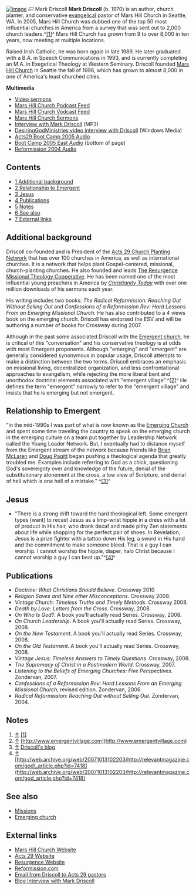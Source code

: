 [![image](images/thumb/c/c3/Driscoll.jpg/180px-Driscoll.jpg)](http://www.theopedia.com/File:Driscoll.jpg)
[![image](data:image/png;base64,iVBORw0KGgoAAAANSUhEUgAAAA8AAAALCAAAAACFLIiAAAAAAnRSTlMA/1uRIrUAAABPSURBVAjXY/j///+5vXDwjAHIr26ZAgXZe8H8a/+hoIcw/9nevdVL9+79DuPvzQYZFPUezu8BMZLXgkExnD8HAu6hqv//n+HZVjD4DuUDAKlChD3fj6aPAAAAAElFTkSuQmCC)](http://www.theopedia.com/File:Driscoll.jpg "Enlarge")
Mark Driscoll
**Mark Driscoll** (b. 1970) is an author, church planter, and
conservative [evangelical](Evangelical "Evangelical") pastor of
Mars Hill Church in Seattle, WA. In 2005, Mars Hill Church was
dubbed one of the top 50 most influential churches in America from
a survey that was sent out to 2,000 church leaders.^[[1]](#note-0)^
Mars Hill Church has grown from 9 to over 8,000 in ten years, now
meeting at multiple locations.

Raised Irish Catholic, he was born *again* in late 1989. He later
graduated with a B.A. in Speech Communications in 1993, and is
currently completing an M.A. in Exegetical Theology at Western
Seminary. Driscoll founded
[Mars Hill Church](http://www.MarsHillChurch.org) in Seattle the
fall of 1996, which has grown to almost 8,000 in one of America's
least churched cities.



**Multimedia**

-   [Video sermons](http://video.google.com/videosearch?q=mark+driscoll)
-   [Mars Hill Church Podcast Feed](http://feeds.marshillchurch.org/feed/featuredaudio/rss.xml/)
-   [Mars Hill Church Vodcast Feed](http://feeds.marshillchurch.org/feed/mhvodcast/rss.xml/)
-   [Mars Hill Church Sermons](http://lite.marshillchurch.org/site/downloads/sermons/christ_on_the_cross/)
-   [Interview with Mark Driscoll](http://homepage.mac.com/cawley/filechute/Driscoll%20Live%20From%20Seattle.mp3)
    (MP3)
-   [DesiringGodMinistries video interview with Driscoll](http://www.desiringgod.org/media/video/2006_National/national2006_driscoll_interview1.mov)
    (Windows Media)
-   [Acts29 Boot Camp 2005 Audio](http://www.acts29network.org/media/audio/bootcamp2005/feb2005.htm)
-   [Boot Camp 2005 East Audio](http://www.newlifenet.net/listen.html)
    (bottom of page)
-   [Reformission 2004 Audio](http://www.reformission.com/audio.htm)

## Contents

-   [1 Additional background](#Additional_background)
-   [2 Relationship to Emergent](#Relationship_to_Emergent)
-   [3 Jesus](#Jesus)
-   [4 Publications](#Publications)
-   [5 Notes](#Notes)
-   [6 See also](#See_also)
-   [7 External links](#External_links)

## Additional background

Driscoll co-founded and is President of the
[Acts 29 Church Planting Network](http://www.Acts29Network.org)
that has over 100 churches in America, as well as international
churches. It is a network that helps plant Gospel-centered,
missional, church-planting churches. He also founded and leads
[The Resurgence Missional Theology Cooperative](http://www.theresurgence.com).
He has been named one of the most influential young preachers in
America by
*[Christianity Today](Christianity_Today "Christianity Today")*
with over one million downloads of his sermons each year.

His writing includes two books:
*The Radical Reformission: Reaching Out Without Selling Out* and
*Confessions of a Reformission Rev: Hard Lessons From an Emerging Missional Church*.
He has also contributed to a 4 views book on the emerging church.
Driscoll has endorsed the ESV and will be authoring a number of
books for Crossway during 2007.

Although in the past some associated Driscoll with the
[Emergent church](Emerging_church "Emerging church"), he is
critical of this "conversation" and his conservative theology is at
odds with most Emergent proponents. Although "emerging" and
"emergent" are generally considered synonymous in popular usage,
Driscoll attempts to make a distinction between the two terms.
Driscoll embraces an emphasis on missional living, decentralized
organization, and less confrontational approaches to evangelism,
while rejecting the more liberal bent and unorthodox doctrinal
elements associated with "emergent village".^[[2]](#note-1)^ He
defines the term "emergent" narrowly to refer to the "emergent
village" and insists that he is emerging but not emergent.

## Relationship to Emergent

"In the mid-1990s I was part of what is now known as the
[Emerging Church](Emerging_Church "Emerging Church") and spent some
time traveling the country to speak on the emerging church in the
emerging culture on a team put together by Leadership Network
called the Young Leader Network. But, I eventually had to distance
myself from the Emergent stream of the network because friends like
[Brian McLaren](Brian_McLaren "Brian McLaren") and
[Doug Pagitt](Doug_Pagitt "Doug Pagitt") began pushing a
theological agenda that greatly troubled me. Examples include
referring to God as a chick, questioning God's sovereignty over and
knowledge of the future, denial of the substitutionary atonement at
the cross, a low view of Scripture, and denial of hell which is one
hell of a mistake." ^[[3]](#note-2)^

## Jesus

-   "There is a strong drift toward the hard theological left. Some
    emergent types [want] to recast Jesus as a limp-wrist hippie in a
    dress with a lot of product in His hair, who drank decaf and made
    pithy Zen statements about life while shopping for the perfect pair
    of shoes. In Revelation, Jesus is a prize fighter with a tattoo
    down His leg, a sword in His hand and the commitment to make
    someone bleed. That is a guy I can worship. I cannot worship the
    hippie, diaper, halo Christ because I cannot worship a guy I can
    beat up."^[[4]](#note-3)^

## Publications

-   *Doctrine: What Christians Should Believe*. Crossway 2010
-   *Religion Saves and Nine other Misconceptions*. Crossway 2009.
-   *Vintage Church: Timeless Truths and Timely Methods*. Crossway
    2008.
-   *Death by Love: Letters from the Cross*. Crossway, 2008.
-   *On Who Is God?*. A book you'll actually read Series. Crossway,
    2008.
-   *On Church Leadership*. A book you'll actually read Series.
    Crossway, 2008.
-   *On the New Testament*. A book you'll actually read Series.
    Crossway, 2008.
-   *On the Old Testament*. A book you'll actually read Series.
    Crossway, 2008.
-   *Vintage Jesus: Timeless Answers to Timely Questions*.
    Crossway, 2008.
-   *The Supremacy of Christ in a Postmodern World*. Crossway,
    2007.
-   *Listening to the Beliefs of Emerging Churches: Five Perspectives*.
    Zondervan, 2007.
-   *Confessions of a Reformission Rev: Hard Lessons From an Emerging Missional Church*,
    revised edition. Zondervan, 2006.
-   *Radical Reformission: Reaching Out without Selling Out*.
    Zondervan, 2004.

## Notes

1.  [↑](#ref-0)
    [[1]](http://www.thechurchreport.com/content/view/484/32/)
2.  [↑](#ref-1)
    [http://www.emergentvillage.com](http://www.emergentvillage.com)
3.  [↑](#ref-2)
    [Driscoll's blog](http://theresurgence.com/?q=node/5)
4.  [↑](#ref-3)
    [http://web.archive.org/web/20071013102203/http://relevantmagazine.com/god\_article.php?id=7418](http://web.archive.org/web/20071013102203/http://relevantmagazine.com/god_article.php?id=7418)

## See also

-   [Missions](Missions "Missions")
-   [Emerging church](Emerging_church "Emerging church")

## External links

-   [Mars Hill Church Website](http://www.marshillchurch.org)
-   [Acts 29 Website](http://www.a29.org)
-   [Resurgence Website](http://www.theresurgence.com)
-   [Reformission.com](http://www.reformission.com/)
-   [Email from Driscoll to Acts 29 pastors](http://www.kaleobill.com/archives/2005/03/conviction.php)
-   [Blog Interview with Mark Driscoll](http://adrianwarnock.com/2006/04/interview-with-mark-driscoll_02.htm)



